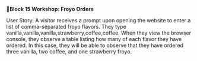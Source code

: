 **🍦Block 15 Workshop: Froyo Orders**

User Story:
A visitor receives a prompt upon opening the website to enter a list of comma-separated froyo flavors. 
They type vanilla,vanilla,vanilla,strawberry,coffee,coffee. 
When they view the browser console, they observe a table listing how many of each flavor they have ordered. 
In this case, they will be able to observe that they have ordered three vanilla, two coffee, and one strawberry froyo.